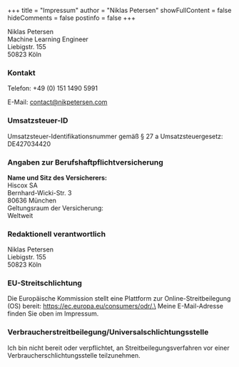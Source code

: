 +++
title = "Impressum"
author = "Niklas Petersen"
showFullContent = false
hideComments = false
postinfo = false
+++

Niklas Petersen\
Machine Learning Engineer\
Liebigstr. 155\
50823 Köln

### Kontakt
Telefon: +49 (0) 151 1490 5991
<!-- Telefax: +49 (0) 123 44 55 99\ -->
E-Mail: contact@nikpetersen.com

### Umsatzsteuer-ID
Umsatzsteuer-Identifikationsnummer gemäß § 27 a Umsatzsteuergesetz:\
DE427034420

### Angaben zur Berufshaftpflichtversicherung
**Name und Sitz des Versicherers:**\
Hiscox SA\
Bernhard-Wicki-Str. 3\
80636 München\
Geltungsraum der Versicherung:\
Weltweit

### Redaktionell verantwortlich
Niklas Petersen\
Liebigstr. 155\
50823 Köln

### EU-Streitschlichtung
Die Europäische Kommission stellt eine Plattform zur Online-Streitbeilegung (OS) bereit: https://ec.europa.eu/consumers/odr/.\
Meine E-Mail-Adresse finden Sie oben im Impressum.

### Verbraucherstreitbeilegung/Universalschlichtungsstelle
Ich bin nicht bereit oder verpflichtet, an Streitbeilegungsverfahren vor einer Verbraucherschlichtungsstelle teilzunehmen.
